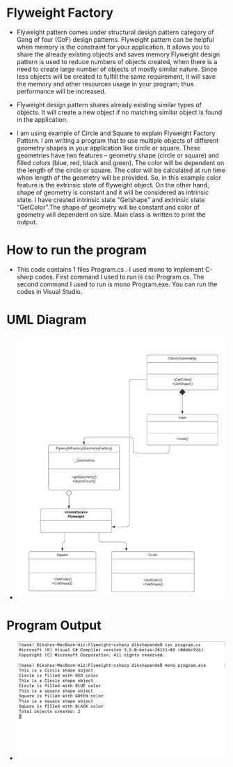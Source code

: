 # Flyweight Factory

+ Flyweight pattern comes under structural design pattern category of Gang of four (GoF) design patterns. Flyweight pattern can be helpful when memory is the constraint for your application. It allows you to share the already existing objects and saves memory.Flyweight design pattern is used to reduce numbers of objects created, when there is a need to create large number of objects of mostly similar nature. Since less objects will be created to fulfill the same requirement, it will save the memory and other resources usage in your program; thus performance will be increased.

+ Flyweight design pattern shares already existing similar types of objects. It will create a new object if no matching similar object is found in the application.


+ I am using example of Circle and Square to explain Flyweight Factory Pattern. I am writing a program that to use multiple objects of different geometry shapes in your application like circle or square. These geometries have two features – geometry shape (circle or square) and filled colors (blue, red, black and green). The color will be dependent on the length of the circle or square. The color will be calculated at run time when length of the geometry will be provided. So, in this example color feature is the extrinsic state of flyweight object. On the other hand, shape of geometry is constant and it will be considered as intrinsic state. I have created intrinsic state "Getshape" and extrinsic state "GetColor".The shape of geometry will be constant and color of geometry will dependent on size. Main class is written to print the output.

# How to run the program
+ This code contains 1 files Program.cs . I used mono to implement C-sharp codes. First command I used to run is csc Program.cs. The second command I used to run is mono Program.exe. You can run the codes in Visual Studio.

# UML Diagram
+ ![UML of Shapes implemented as an Flyweight Factory](Flyweight-pattern.png "UML class diagram of Flyweight pattern")

# Program Output
+ ![Output of Shapes implemented as an Flyweight Factory](FlyweightOutput.png "Output of Flyweight pattern")
